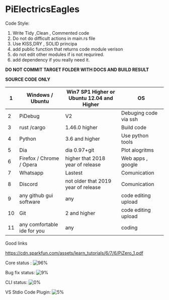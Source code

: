 # PiElectricsEagles


Code Style:

1) Write Tidy ,Clean , Commented code
2) Do not do difficult actions in main.rs file
3) Use KISS,DRY , SOLID principa
4) add public function that returns code module verison
5) do not edit other modules if is not requrired.
6) add dependency if you really need it.


**DO NOT COMMIT TARGET FOLDER WITH DOCS AND BUILD RESULT**

**SOURCE CODE ONLY**

| 1 | Windows / Ubuntu         | Win7 SP1 Higher or Ubuntu 12.04 and Higher | OS                    |
|---|--------------------------|--------------------------------------------|-----------------------|
| 2 | PiDebug                  | V2                                         | Debuging code via ssh |
| 3 | rust /cargo              | 1.46.0 higher                              | Build code            |
| 4 | Python                   | 3.6 and higher                             | Use python tools      |
| 5 | Dia                      | dia 0.97+git                               | Plot alogritms        |
| 6 | Firefox / Chrome / Opera | higher that 2018 year of release           | Web apps , google     |
| 7 | Whatsapp                 | Lastest                                    | Comunication          |
| 8 | Discord                  | not older that 2019 year of release        | Comunication          |
| 9 | any github gui software  | any                                        | code editing upload   |
|10 | Git                      | 2 and higher                               | code editing upload   |
|11| any comfortable ide for you| any                                       | coding                |

Good links

https://cdn.sparkfun.com/assets/learn_tutorials/6/7/6/PiZero_1.pdf


Core status :
![96%](https://progress-bar.dev/96)


Bug fix status:
![9%](https://progress-bar.dev/9)

CLI status:
![0%](https://progress-bar.dev/0)

VS Stdio Code Plugin:
![5%](https://progress-bar.dev/5)



